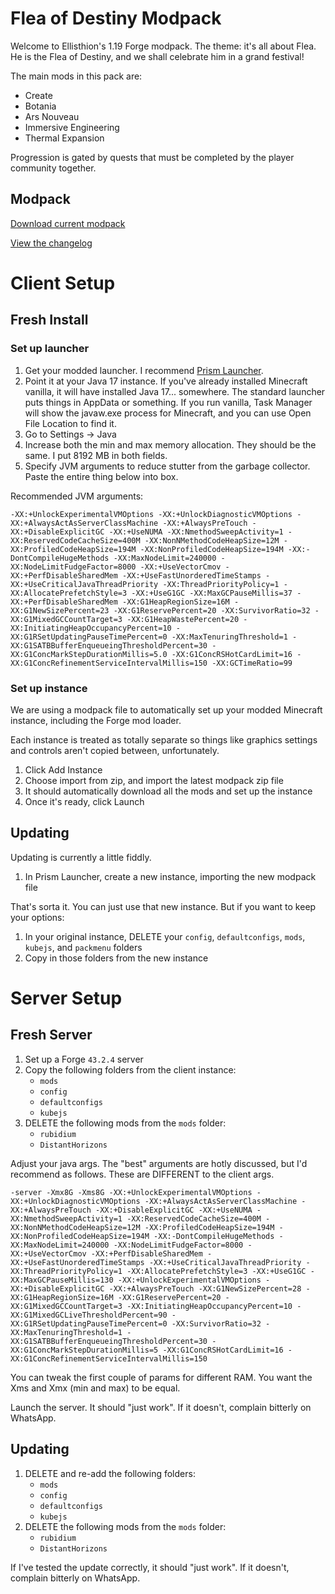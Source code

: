 # Flea of Destiny Modpack

Welcome to Ellisthion's 1.19 Forge modpack. The theme: it's all about Flea. He is the Flea of Destiny, and we shall celebrate him in a grand festival!

The main mods in this pack are:
* Create
* Botania
* Ars Nouveau
* Immersive Engineering
* Thermal Expansion

Progression is gated by quests that must be completed by the player community together.

## Modpack

[Download current modpack](https://github.com/Ellisthion/minecraft-forge-1.19/releases/latest)

[View the changelog](/CHANGELOG.md)

# Client Setup

## Fresh Install

### Set up launcher

1. Get your modded launcher. I recommend [Prism Launcher](https://prismlauncher.org/).
2. Point it at your Java 17 instance. If you've already installed Minecraft vanilla, it will have installed Java 17... somewhere. The standard launcher puts things in AppData or something. If you run vanilla, Task Manager will show the javaw.exe process for Minecraft, and you can use Open File Location to find it.
3. Go to Settings -> Java
4. Increase both the min and max memory allocation. They should be the same. I put 8192 MB in both fields.
4. Specify JVM arguments to reduce stutter from the garbage collector. Paste the entire thing below into box.

Recommended JVM arguments:
```
-XX:+UnlockExperimentalVMOptions -XX:+UnlockDiagnosticVMOptions -XX:+AlwaysActAsServerClassMachine -XX:+AlwaysPreTouch -XX:+DisableExplicitGC -XX:+UseNUMA -XX:NmethodSweepActivity=1 -XX:ReservedCodeCacheSize=400M -XX:NonNMethodCodeHeapSize=12M -XX:ProfiledCodeHeapSize=194M -XX:NonProfiledCodeHeapSize=194M -XX:-DontCompileHugeMethods -XX:MaxNodeLimit=240000 -XX:NodeLimitFudgeFactor=8000 -XX:+UseVectorCmov -XX:+PerfDisableSharedMem -XX:+UseFastUnorderedTimeStamps -XX:+UseCriticalJavaThreadPriority -XX:ThreadPriorityPolicy=1 -XX:AllocatePrefetchStyle=3 -XX:+UseG1GC -XX:MaxGCPauseMillis=37 -XX:+PerfDisableSharedMem -XX:G1HeapRegionSize=16M -XX:G1NewSizePercent=23 -XX:G1ReservePercent=20 -XX:SurvivorRatio=32 -XX:G1MixedGCCountTarget=3 -XX:G1HeapWastePercent=20 -XX:InitiatingHeapOccupancyPercent=10 -XX:G1RSetUpdatingPauseTimePercent=0 -XX:MaxTenuringThreshold=1 -XX:G1SATBBufferEnqueueingThresholdPercent=30 -XX:G1ConcMarkStepDurationMillis=5.0 -XX:G1ConcRSHotCardLimit=16 -XX:G1ConcRefinementServiceIntervalMillis=150 -XX:GCTimeRatio=99
```

### Set up instance

We are using a modpack file to automatically set up your modded Minecraft instance, including the Forge mod loader.

Each instance is treated as totally separate so things like graphics settings and controls aren't copied between, unfortunately.

1. Click Add Instance
2. Choose import from zip, and import the latest modpack zip file
3. It should automatically download all the mods and set up the instance
4. Once it's ready, click Launch

## Updating

Updating is currently a little fiddly.

1. In Prism Launcher, create a new instance, importing the new modpack file

That's sorta it. You can just use that new instance. But if you want to keep your options:

1. In your original instance, DELETE your `config`, `defaultconfigs`, `mods`, `kubejs`, and `packmenu` folders
2. Copy in those folders from the new instance

# Server Setup

## Fresh Server

1. Set up a Forge `43.2.4` server
2. Copy the following folders from the client instance:
    * `mods`
    * `config`
    * `defaultconfigs`
    * `kubejs`
3. DELETE the following mods from the `mods` folder:
    * `rubidium`
    * `DistantHorizons`

Adjust your java args. The "best" arguments are hotly discussed, but I'd recommend as follows. These are DIFFERENT to the client args.

```
-server -Xmx8G -Xms8G -XX:+UnlockExperimentalVMOptions -XX:+UnlockDiagnosticVMOptions -XX:+AlwaysActAsServerClassMachine -XX:+AlwaysPreTouch -XX:+DisableExplicitGC -XX:+UseNUMA -XX:NmethodSweepActivity=1 -XX:ReservedCodeCacheSize=400M -XX:NonNMethodCodeHeapSize=12M -XX:ProfiledCodeHeapSize=194M -XX:NonProfiledCodeHeapSize=194M -XX:-DontCompileHugeMethods -XX:MaxNodeLimit=240000 -XX:NodeLimitFudgeFactor=8000 -XX:+UseVectorCmov -XX:+PerfDisableSharedMem -XX:+UseFastUnorderedTimeStamps -XX:+UseCriticalJavaThreadPriority -XX:ThreadPriorityPolicy=1 -XX:AllocatePrefetchStyle=3 -XX:+UseG1GC -XX:MaxGCPauseMillis=130 -XX:+UnlockExperimentalVMOptions -XX:+DisableExplicitGC -XX:+AlwaysPreTouch -XX:G1NewSizePercent=28 -XX:G1HeapRegionSize=16M -XX:G1ReservePercent=20 -XX:G1MixedGCCountTarget=3 -XX:InitiatingHeapOccupancyPercent=10 -XX:G1MixedGCLiveThresholdPercent=90 -XX:G1RSetUpdatingPauseTimePercent=0 -XX:SurvivorRatio=32 -XX:MaxTenuringThreshold=1 -XX:G1SATBBufferEnqueueingThresholdPercent=30 -XX:G1ConcMarkStepDurationMillis=5 -XX:G1ConcRSHotCardLimit=16 -XX:G1ConcRefinementServiceIntervalMillis=150
```


You can tweak the first couple of params for different RAM. You want the Xms and Xmx (min and max) to be equal.

Launch the server. It should "just work". If it doesn't, complain bitterly on WhatsApp.

## Updating

1. DELETE and re-add the following folders:
    * `mods`
    * `config`
    * `defaultconfigs`
    * `kubejs`
2. DELETE the following mods from the `mods` folder:
    * `rubidium`
    * `DistantHorizons`

If I've tested the update correctly, it should "just work". If it doesn't, complain bitterly on WhatsApp.
